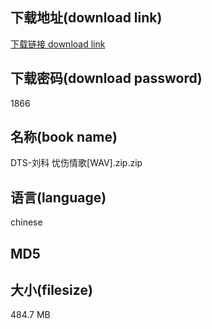 ## 下载地址(download link)
[下载链接 download link](https://tutu365.netlify.app/?s=DTS-%E5%88%98%E7%A7%91+%E5%BF%A7%E4%BC%A4%E6%83%85%E6%AD%8C%5BWAV%5D.zip)

## 下载密码(download password)
1866

## 名称(book name)
DTS-刘科 忧伤情歌[WAV].zip.zip

## 语言(language)
chinese

## MD5


## 大小(filesize)
484.7 MB
